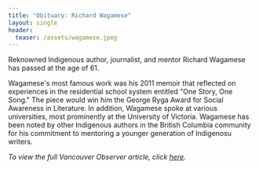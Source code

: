 ```yaml
---
title: "Obituary: Richard Wagamese"
layout: single
header:
  teaser: /assets/wagamese.jpeg
---
```

Reknowned Indigenous author, journalist, and mentor Richard Wagamese has passed at the age of 61. 

Wagamese's most famous work was his 2011 memoir that reflected on experiences in the residential school system entitled "One Story, One Song." The piece would win him the George Ryga Award for Social Awareness in Literature. In addition, Wagamese spoke at various universities, most prominently at the University of Victoria. Wagamese has been noted by other Indigenous authors in the British Columbia community for his commitment to mentoring a younger generation of Indigenosu writers.

*To view the full Vancouver Observer article, click [here](https://www.vancouverobserver.com/news/award-winning-author-richard-wagamese-dies-age-61).*
